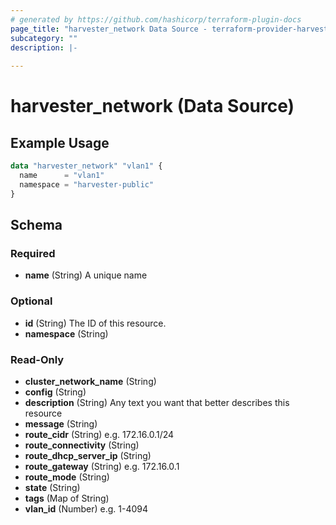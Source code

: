 ```yaml
---
# generated by https://github.com/hashicorp/terraform-plugin-docs
page_title: "harvester_network Data Source - terraform-provider-harvester"
subcategory: ""
description: |-
  
---
```


# harvester_network (Data Source)



## Example Usage

```terraform
data "harvester_network" "vlan1" {
  name      = "vlan1"
  namespace = "harvester-public"
}
```

<!-- schema generated by tfplugindocs -->
## Schema

### Required

- **name** (String) A unique name

### Optional

- **id** (String) The ID of this resource.
- **namespace** (String)

### Read-Only

- **cluster_network_name** (String)
- **config** (String)
- **description** (String) Any text you want that better describes this resource
- **message** (String)
- **route_cidr** (String) e.g. 172.16.0.1/24
- **route_connectivity** (String)
- **route_dhcp_server_ip** (String)
- **route_gateway** (String) e.g. 172.16.0.1
- **route_mode** (String)
- **state** (String)
- **tags** (Map of String)
- **vlan_id** (Number) e.g. 1-4094


